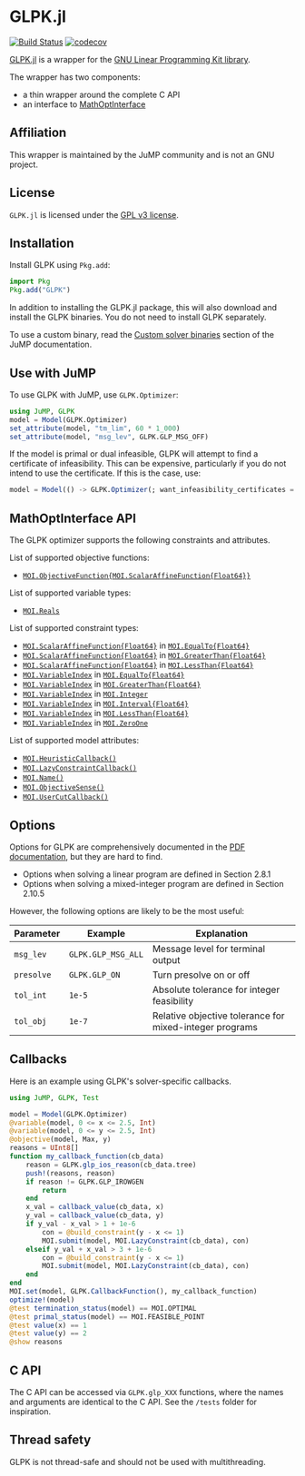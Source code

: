 #  GLPK.jl

[![Build Status](https://github.com/jump-dev/GLPK.jl/workflows/CI/badge.svg?branch=master)](https://github.com/jump-dev/GLPK.jl/actions?query=workflow%3ACI)
[![codecov](https://codecov.io/gh/jump-dev/GLPK.jl/branch/master/graph/badge.svg)](https://codecov.io/gh/jump-dev/GLPK.jl)

[GLPK.jl](https://github.com/jump-dev/GLPK.jl) is a wrapper for the [GNU Linear Programming Kit library](https://www.gnu.org/software/glpk).

The wrapper has two components:

 * a thin wrapper around the complete C API
 * an interface to [MathOptInterface](https://github.com/jump-dev/MathOptInterface.jl)

## Affiliation

This wrapper is maintained by the JuMP community and is not an GNU project.

## License

`GLPK.jl` is licensed under the [GPL v3 license](https://github.com/jump-dev/GLPK.jl/blob/master/LICENSE.md).

## Installation

Install GLPK using `Pkg.add`:
```julia
import Pkg
Pkg.add("GLPK")
```

In addition to installing the GLPK.jl package, this will also download and
install the GLPK binaries. You do not need to install GLPK separately.

To use a custom binary, read the [Custom solver binaries](https://jump.dev/JuMP.jl/stable/developers/custom_solver_binaries/)
section of the JuMP documentation.

## Use with JuMP

To use GLPK with JuMP, use `GLPK.Optimizer`:
```julia
using JuMP, GLPK
model = Model(GLPK.Optimizer)
set_attribute(model, "tm_lim", 60 * 1_000)
set_attribute(model, "msg_lev", GLPK.GLP_MSG_OFF)
```

If the model is primal or dual infeasible, GLPK will attempt to find a
certificate of infeasibility. This can be expensive, particularly if you do not
intend to use the certificate. If this is the case, use:
```julia
model = Model(() -> GLPK.Optimizer(; want_infeasibility_certificates = false))
```

## MathOptInterface API

The GLPK optimizer supports the following constraints and attributes.

List of supported objective functions:

 * [`MOI.ObjectiveFunction{MOI.ScalarAffineFunction{Float64}}`](@ref)

List of supported variable types:

 * [`MOI.Reals`](@ref)

List of supported constraint types:

 * [`MOI.ScalarAffineFunction{Float64}`](@ref) in [`MOI.EqualTo{Float64}`](@ref)
 * [`MOI.ScalarAffineFunction{Float64}`](@ref) in [`MOI.GreaterThan{Float64}`](@ref)
 * [`MOI.ScalarAffineFunction{Float64}`](@ref) in [`MOI.LessThan{Float64}`](@ref)
 * [`MOI.VariableIndex`](@ref) in [`MOI.EqualTo{Float64}`](@ref)
 * [`MOI.VariableIndex`](@ref) in [`MOI.GreaterThan{Float64}`](@ref)
 * [`MOI.VariableIndex`](@ref) in [`MOI.Integer`](@ref)
 * [`MOI.VariableIndex`](@ref) in [`MOI.Interval{Float64}`](@ref)
 * [`MOI.VariableIndex`](@ref) in [`MOI.LessThan{Float64}`](@ref)
 * [`MOI.VariableIndex`](@ref) in [`MOI.ZeroOne`](@ref)

List of supported model attributes:

 * [`MOI.HeuristicCallback()`](@ref)
 * [`MOI.LazyConstraintCallback()`](@ref)
 * [`MOI.Name()`](@ref)
 * [`MOI.ObjectiveSense()`](@ref)
 * [`MOI.UserCutCallback()`](@ref)

## Options

Options for GLPK are comprehensively documented in the [PDF documentation](https://github.com/jump-dev/GLPK.jl/files/11143880/glpk.pdf),
but they are hard to find.

 * Options when solving a linear program are defined in Section 2.8.1
 * Options when solving a mixed-integer program are defined in Section 2.10.5

However, the following options are likely to be the most useful:

| Parameter      | Example            | Explanation                            |
| -------------- | ------------------ | -------------------------------------- |
| `msg_lev`      | `GLPK.GLP_MSG_ALL` | Message level for terminal output      |
| `presolve`     | `GLPK.GLP_ON`      | Turn presolve on or off                |
| `tol_int`      | `1e-5`             | Absolute tolerance for integer feasibility |
| `tol_obj`      | `1e-7`             | Relative objective tolerance for mixed-integer programs |

## Callbacks

Here is an example using GLPK's solver-specific callbacks.

```julia
using JuMP, GLPK, Test

model = Model(GLPK.Optimizer)
@variable(model, 0 <= x <= 2.5, Int)
@variable(model, 0 <= y <= 2.5, Int)
@objective(model, Max, y)
reasons = UInt8[]
function my_callback_function(cb_data)
    reason = GLPK.glp_ios_reason(cb_data.tree)
    push!(reasons, reason)
    if reason != GLPK.GLP_IROWGEN
        return
    end
    x_val = callback_value(cb_data, x)
    y_val = callback_value(cb_data, y)
    if y_val - x_val > 1 + 1e-6
        con = @build_constraint(y - x <= 1)
        MOI.submit(model, MOI.LazyConstraint(cb_data), con)
    elseif y_val + x_val > 3 + 1e-6
        con = @build_constraint(y - x <= 1)
        MOI.submit(model, MOI.LazyConstraint(cb_data), con)
    end
end
MOI.set(model, GLPK.CallbackFunction(), my_callback_function)
optimize!(model)
@test termination_status(model) == MOI.OPTIMAL
@test primal_status(model) == MOI.FEASIBLE_POINT
@test value(x) == 1
@test value(y) == 2
@show reasons
```

## C API

The C API can be accessed via `GLPK.glp_XXX` functions, where the names and
arguments are identical to the C API. See the `/tests` folder for inspiration.

## Thread safety

GLPK is not thread-safe and should not be used with multithreading.
